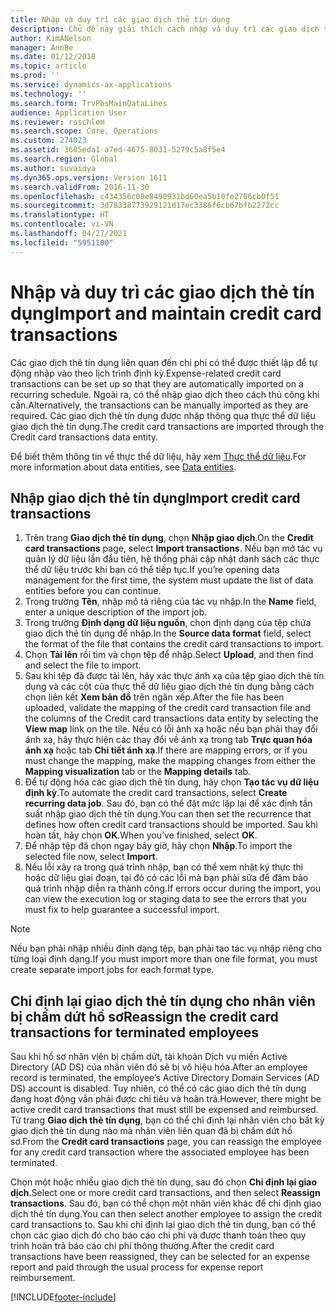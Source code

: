 ```yaml
---
title: Nhập và duy trì các giao dịch thẻ tín dụng
description: Chủ đề này giải thích cách nhập và duy trì các giao dịch thẻ tín dụng liên quan đến chi phí. Bạn có thể thiết lập để các giao dịch này được nhập tự động theo lịch trình định kỳ hoặc được nhập thủ công khi cần.
author: KimANelson
manager: AnnBe
ms.date: 01/12/2018
ms.topic: article
ms.prod: ''
ms.service: dynamics-ax-applications
ms.technology: ''
ms.search.form: TrvPbsMainDataLines
audience: Application User
ms.reviewer: roschlom
ms.search.scope: Core, Operations
ms.custom: 274023
ms.assetid: 3605eda1-a7ed-4675-8031-5279c5a8f5e4
ms.search.region: Global
ms.author: suvaidya
ms.dyn365.ops.version: Version 1611
ms.search.validFrom: 2016-11-30
ms.openlocfilehash: c434356c08e8490931bd60ea5b10fe2706cb0f51
ms.sourcegitcommit: 3d78338773929121d17ec3386f6cb67bfb2272cc
ms.translationtype: HT
ms.contentlocale: vi-VN
ms.lasthandoff: 04/27/2021
ms.locfileid: "5951100"
---
```

# <a name="import-and-maintain-credit-card-transactions"></a><span data-ttu-id="597b9-104">Nhập và duy trì các giao dịch thẻ tín dụng</span><span class="sxs-lookup"><span data-stu-id="597b9-104">Import and maintain credit card transactions</span></span>

<span data-ttu-id="597b9-105">Các giao dịch thẻ tín dụng liên quan đến chi phí có thể được thiết lập để tự động nhập vào theo lịch trình định kỳ.</span><span class="sxs-lookup"><span data-stu-id="597b9-105">Expense-related credit card transactions can be set up so that they are automatically imported on a recurring schedule.</span></span> <span data-ttu-id="597b9-106">Ngoài ra, có thể nhập giao dịch theo cách thủ công khi cần.</span><span class="sxs-lookup"><span data-stu-id="597b9-106">Alternatively, the transactions can be manually imported as they are required.</span></span> <span data-ttu-id="597b9-107">Các giao dịch thẻ tín dụng được nhập thông qua thực thể dữ liệu giao dịch thẻ tín dụng.</span><span class="sxs-lookup"><span data-stu-id="597b9-107">The credit card transactions are imported through the Credit card transactions data entity.</span></span>

<span data-ttu-id="597b9-108">Để biết thêm thông tin về thực thể dữ liệu, hãy xem [Thực thể dữ liệu](/dynamics365/fin-ops-core/dev-itpro/data-entities/data-entities).</span><span class="sxs-lookup"><span data-stu-id="597b9-108">For more information about data entities, see [Data entities](/dynamics365/fin-ops-core/dev-itpro/data-entities/data-entities).</span></span>

## <a name="import-credit-card-transactions"></a><span data-ttu-id="597b9-109">Nhập giao dịch thẻ tín dụng</span><span class="sxs-lookup"><span data-stu-id="597b9-109">Import credit card transactions</span></span>

1. <span data-ttu-id="597b9-110">Trên trang **Giao dịch thẻ tín dụng**, chọn **Nhập giao dịch**.</span><span class="sxs-lookup"><span data-stu-id="597b9-110">On the **Credit card transactions** page, select **Import transactions**.</span></span> <span data-ttu-id="597b9-111">Nếu bạn mở tác vụ quản lý dữ liệu lần đầu tiên, hệ thống phải cập nhật danh sách các thực thể dữ liệu trước khi bạn có thể tiếp tục.</span><span class="sxs-lookup"><span data-stu-id="597b9-111">If you’re opening data management for the first time, the system must update the list of data entities before you can continue.</span></span>
2. <span data-ttu-id="597b9-112">Trong trường **Tên**, nhập mô tả riêng của tác vụ nhập.</span><span class="sxs-lookup"><span data-stu-id="597b9-112">In the **Name** field, enter a unique description of the import job.</span></span>
3. <span data-ttu-id="597b9-113">Trong trường **Định dạng dữ liệu nguồn**, chọn định dạng của tệp chứa giao dịch thẻ tín dụng để nhập.</span><span class="sxs-lookup"><span data-stu-id="597b9-113">In the **Source data format** field, select the format of the file that contains the credit card transactions to import.</span></span>
4. <span data-ttu-id="597b9-114">Chọn **Tải lên** rồi tìm và chọn tệp để nhập.</span><span class="sxs-lookup"><span data-stu-id="597b9-114">Select **Upload**, and then find and select the file to import.</span></span>
5. <span data-ttu-id="597b9-115">Sau khi tệp đã được tải lên, hãy xác thực ánh xạ của tệp giao dịch thẻ tín dụng và các cột của thực thể dữ liệu giao dịch thẻ tín dụng bằng cách chọn liên kết **Xem bản đồ** trên ngăn xếp.</span><span class="sxs-lookup"><span data-stu-id="597b9-115">After the file has been uploaded, validate the mapping of the credit card transaction file and the columns of the Credit card transactions data entity by selecting the **View map** link on the tile.</span></span> <span data-ttu-id="597b9-116">Nếu có lỗi ánh xạ hoặc nếu bạn phải thay đổi ánh xạ, hãy thực hiện các thay đổi về ánh xạ trong tab **Trực quan hóa ánh xạ** hoặc tab **Chi tiết ánh xạ**.</span><span class="sxs-lookup"><span data-stu-id="597b9-116">If there are mapping errors, or if you must change the mapping, make the mapping changes from either the **Mapping visualization** tab or the **Mapping details** tab.</span></span>
6. <span data-ttu-id="597b9-117">Để tự động hóa các giao dịch thẻ tín dụng, hãy chọn **Tạo tác vụ dữ liệu định kỳ**.</span><span class="sxs-lookup"><span data-stu-id="597b9-117">To automate the credit card transactions, select **Create recurring data job**.</span></span> <span data-ttu-id="597b9-118">Sau đó, bạn có thể đặt mức lặp lại để xác định tần suất nhập giao dịch thẻ tín dụng.</span><span class="sxs-lookup"><span data-stu-id="597b9-118">You can then set the recurrence that defines how often credit card transactions should be imported.</span></span> <span data-ttu-id="597b9-119">Sau khi hoàn tất, hãy chọn **OK**.</span><span class="sxs-lookup"><span data-stu-id="597b9-119">When you’ve finished, select **OK**.</span></span>
7. <span data-ttu-id="597b9-120">Để nhập tệp đã chọn ngay bây giờ, hãy chọn **Nhập**.</span><span class="sxs-lookup"><span data-stu-id="597b9-120">To import the selected file now, select **Import**.</span></span>
8. <span data-ttu-id="597b9-121">Nếu lỗi xảy ra trong quá trình nhập, bạn có thể xem nhật ký thực thi hoặc dữ liệu giai đoạn, tại đó có các lỗi mà bạn phải sửa để đảm bảo quá trình nhập diễn ra thành công.</span><span class="sxs-lookup"><span data-stu-id="597b9-121">If errors occur during the import, you can view the execution log or staging data to see the errors that you must fix to help guarantee a successful import.</span></span>

> [!NOTE]
> <span data-ttu-id="597b9-122">Nếu bạn phải nhập nhiều định dạng tệp, bạn phải tạo tác vụ nhập riêng cho từng loại định dạng.</span><span class="sxs-lookup"><span data-stu-id="597b9-122">If you must import more than one file format, you must create separate import jobs for each format type.</span></span>

## <a name="reassign-the-credit-card-transactions-for-terminated-employees"></a><span data-ttu-id="597b9-123">Chỉ định lại giao dịch thẻ tín dụng cho nhân viên bị chấm dứt hồ sơ</span><span class="sxs-lookup"><span data-stu-id="597b9-123">Reassign the credit card transactions for terminated employees</span></span>

<span data-ttu-id="597b9-124">Sau khi hồ sơ nhân viên bị chấm dứt, tài khoản Dịch vụ miền Active Directory (AD DS) của nhân viên đó sẽ bị vô hiệu hóa.</span><span class="sxs-lookup"><span data-stu-id="597b9-124">After an employee record is terminated, the employee’s Active Directory Domain Services (AD DS) account is disabled.</span></span> <span data-ttu-id="597b9-125">Tuy nhiên, có thể có các giao dịch thẻ tín dụng đang hoạt động vẫn phải được chi tiêu và hoàn trả.</span><span class="sxs-lookup"><span data-stu-id="597b9-125">However, there might be active credit card transactions that must still be expensed and reimbursed.</span></span> <span data-ttu-id="597b9-126">Từ trang **Giao dịch thẻ tín dụng**, bạn có thể chỉ định lại nhân viên cho bất kỳ giao dịch thẻ tín dụng nào mà nhân viên liên quan đã bị chấm dứt hồ sơ.</span><span class="sxs-lookup"><span data-stu-id="597b9-126">From the **Credit card transactions** page, you can reassign the employee for any credit card transaction where the associated employee has been terminated.</span></span>

<span data-ttu-id="597b9-127">Chọn một hoặc nhiều giao dịch thẻ tín dụng, sau đó chọn **Chỉ định lại giao dịch**.</span><span class="sxs-lookup"><span data-stu-id="597b9-127">Select one or more credit card transactions, and then select **Reassign transactions**.</span></span> <span data-ttu-id="597b9-128">Sau đó, bạn có thể chọn một nhân viên khác để chỉ định giao dịch thẻ tín dụng.</span><span class="sxs-lookup"><span data-stu-id="597b9-128">You can then select another employee to assign the credit card transactions to.</span></span> <span data-ttu-id="597b9-129">Sau khi chỉ định lại giao dịch thẻ tín dụng, bạn có thể chọn các giao dịch đó cho báo cáo chi phí và được thanh toán theo quy trình hoàn trả báo cáo chi phí thông thường.</span><span class="sxs-lookup"><span data-stu-id="597b9-129">After the credit card transactions have been reassigned, they can be selected for an expense report and paid through the usual process for expense report reimbursement.</span></span>


[!INCLUDE[footer-include](../includes/footer-banner.md)]